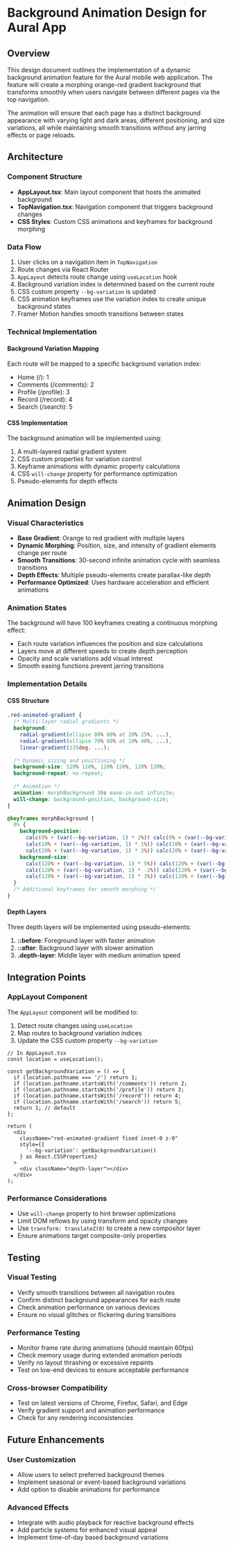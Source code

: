 # Background Animation Design for Aural App

## Overview

This design document outlines the implementation of a dynamic background animation feature for the Aural mobile web application. The feature will create a morphing orange-red gradient background that transforms smoothly when users navigate between different pages via the top navigation.

The animation will ensure that each page has a distinct background appearance with varying light and dark areas, different positioning, and size variations, all while maintaining smooth transitions without any jarring effects or page reloads.

## Architecture

### Component Structure
- **AppLayout.tsx**: Main layout component that hosts the animated background
- **TopNavigation.tsx**: Navigation component that triggers background changes
- **CSS Styles**: Custom CSS animations and keyframes for background morphing

### Data Flow
1. User clicks on a navigation item in `TopNavigation`
2. Route changes via React Router
3. `AppLayout` detects route change using `useLocation` hook
4. Background variation index is determined based on the current route
5. CSS custom property `--bg-variation` is updated
6. CSS animation keyframes use the variation index to create unique background states
7. Framer Motion handles smooth transitions between states

### Technical Implementation

#### Background Variation Mapping
Each route will be mapped to a specific background variation index:
- Home (/): 1
- Comments (/comments): 2
- Profile (/profile): 3
- Record (/record): 4
- Search (/search): 5

#### CSS Implementation
The background animation will be implemented using:
1. A multi-layered radial gradient system
2. CSS custom properties for variation control
3. Keyframe animations with dynamic property calculations
4. CSS `will-change` property for performance optimization
5. Pseudo-elements for depth effects

## Animation Design

### Visual Characteristics
- **Base Gradient**: Orange to red gradient with multiple layers
- **Dynamic Morphing**: Position, size, and intensity of gradient elements change per route
- **Smooth Transitions**: 30-second infinite animation cycle with seamless transitions
- **Depth Effects**: Multiple pseudo-elements create parallax-like depth
- **Performance Optimized**: Uses hardware acceleration and efficient animations

### Animation States
The background will have 100 keyframes creating a continuous morphing effect:
- Each route variation influences the position and size calculations
- Layers move at different speeds to create depth perception
- Opacity and scale variations add visual interest
- Smooth easing functions prevent jarring transitions

### Implementation Details

#### CSS Structure
```css
.red-animated-gradient {
  /* Multi-layer radial gradients */
  background: 
    radial-gradient(ellipse 80% 60% at 20% 25%, ...),
    radial-gradient(ellipse 70% 80% at 10% 40%, ...),
    linear-gradient(135deg, ...);
  
  /* Dynamic sizing and positioning */
  background-size: 120% 120%, 120% 120%, 120% 120%;
  background-repeat: no-repeat;
  
  /* Animation */
  animation: morphBackground 30s ease-in-out infinite;
  will-change: background-position, background-size;
}

@keyframes morphBackground {
  0% {
    background-position: 
      calc(0% + (var(--bg-variation, 1) * 2%)) calc(0% + (var(--bg-variation, 1) * 1%)),
      calc(10% + (var(--bg-variation, 1) * 1%)) calc(10% + (var(--bg-variation, 1) * 2%)),
      calc(20% + (var(--bg-variation, 1) * 3%)) calc(20% + (var(--bg-variation, 1) * 1%));
    background-size: 
      calc(120% + (var(--bg-variation, 1) * 5%)) calc(120% + (var(--bg-variation, 1) * -3%)),
      calc(120% + (var(--bg-variation, 1) * -2%)) calc(120% + (var(--bg-variation, 1) * 4%)),
      calc(120% + (var(--bg-variation, 1) * 3%)) calc(120% + (var(--bg-variation, 1) * -1%));
  }
  /* Additional keyframes for smooth morphing */
}
```

#### Depth Layers
Three depth layers will be implemented using pseudo-elements:
1. **::before**: Foreground layer with faster animation
2. **::after**: Background layer with slower animation
3. **.depth-layer**: Middle layer with medium animation speed

## Integration Points

### AppLayout Component
The `AppLayout` component will be modified to:
1. Detect route changes using `useLocation`
2. Map routes to background variation indices
3. Update the CSS custom property `--bg-variation`

```tsx
// In AppLayout.tsx
const location = useLocation();

const getBackgroundVariation = () => {
  if (location.pathname === '/') return 1;
  if (location.pathname.startsWith('/comments')) return 2;
  if (location.pathname.startsWith('/profile')) return 3;
  if (location.pathname.startsWith('/record')) return 4;
  if (location.pathname.startsWith('/search')) return 5;
  return 1; // default
};

return (
  <div 
    className="red-animated-gradient fixed inset-0 z-0"
    style={{ 
      '--bg-variation': getBackgroundVariation()
    } as React.CSSProperties}
  >
    <div className="depth-layer"></div>
  </div>
);
```

### Performance Considerations
- Use `will-change` property to hint browser optimizations
- Limit DOM reflows by using transform and opacity changes
- Use `transform: translateZ(0)` to create a new compositor layer
- Ensure animations target composite-only properties

## Testing

### Visual Testing
- Verify smooth transitions between all navigation routes
- Confirm distinct background appearances for each route
- Check animation performance on various devices
- Ensure no visual glitches or flickering during transitions

### Performance Testing
- Monitor frame rate during animations (should maintain 60fps)
- Check memory usage during extended animation periods
- Verify no layout thrashing or excessive repaints
- Test on low-end devices to ensure acceptable performance

### Cross-browser Compatibility
- Test on latest versions of Chrome, Firefox, Safari, and Edge
- Verify gradient support and animation performance
- Check for any rendering inconsistencies

## Future Enhancements

### User Customization
- Allow users to select preferred background themes
- Implement seasonal or event-based background variations
- Add option to disable animations for performance

### Advanced Effects
- Integrate with audio playback for reactive background effects
- Add particle systems for enhanced visual appeal
- Implement time-of-day based background variations